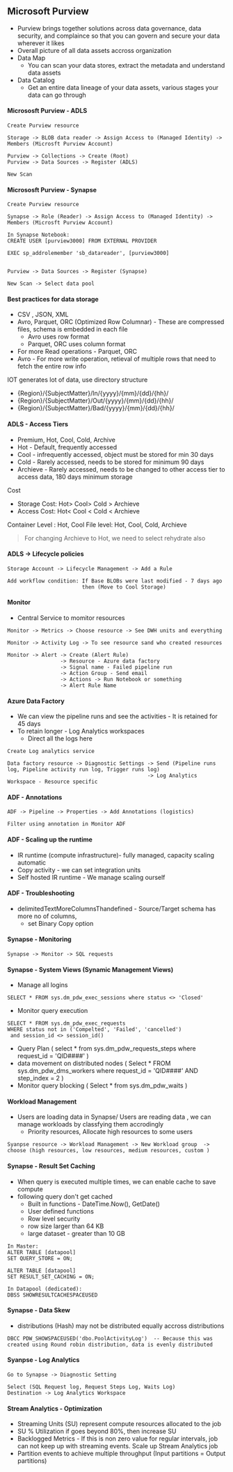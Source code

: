 ## Microsoft Purview

- Purview brings together solutions across data governance, data security, and complaince so that you can govern and secure your data wherever it likes
- Overall picture of all data assets accross organization
- Data Map
  - You can scan your data stores, extract the metadata and understand data assets
- Data Catalog
  - Get an entire data lineage of your data assets, various stages your data can go through
 

#### Micrososft Purview - ADLS

```
Create Purview resource

Storage -> BLOB data reader -> Assign Access to (Managed Identity) -> Members (Microsft Purview Account)

Purview -> Collections -> Create (Root)
Purview -> Data Sources -> Register (ADLS)

New Scan
```

#### Micrososft Purview - Synapse

```
Create Purview resource

Synapse -> Role (Reader) -> Assign Access to (Managed Identity) -> Members (Microsft Purview Account)

In Synapse Notebook:
CREATE USER [purview3000] FROM EXTERNAL PROVIDER

EXEC sp_addrolemember 'sb_datareader', [purview3000]


Purview -> Data Sources -> Register (Synapse)

New Scan -> Select data pool
```

#### Best practices for data storage
- CSV , JSON, XML
- Avro, Parquet, ORC (Optimized Row Columnar) - These are compressed files, schema is embedded in each file
  - Avro uses row format
  - Parquet, ORC uses column format
- For more Read operations - Parquet, ORC
- Avro - For more write operation, retieval of multiple rows that need to fetch the entire row info

IOT generates lot of data, use directory structure
- {Region}/{SubjectMatter}/In/{yyyy}/{mm}/{dd}/{hh}/
- {Region}/{SubjectMatter}/Out/{yyyy}/{mm}/{dd}/{hh}/
- {Region}/{SubjectMatter}/Bad/{yyyy}/{mm}/{dd}/{hh}/


#### ADLS - Access Tiers
- Premium, Hot, Cool, Cold, Archive
- Hot - Default, frequently accessed
- Cool - infrequently accessed, object must be stored for min 30 days
- Cold - Rarely accessed, needs to be stored for minimum 90 days
- Archieve - Rarely accessed, needs to be changed to other access tier to access data, 180 days minimum storage

Cost
- Storage Cost: Hot> Cool> Cold > Archieve
- Access Cost: Hot< Cool < Cold < Archieve

Container Level : Hot, Cool
File level: Hot, Cool, Cold, Archieve

> For changing Archieve to Hot, we need to select rehydrate also

#### ADLS -> Lifecycle policies
```
Storage Account -> Lifecycle Management -> Add a Rule

Add workflow condition: If Base BLOBs were last modified - 7 days ago
                        then (Move to Cool Storage)
```

#### Monitor
- Central Service to momitor resources

```
Monitor -> Metrics -> Choose resource -> See DWH units and everything

Monitor -> Activity Log -> To see resource sand who created resources

Monitor -> Alert -> Create (Alert Rule)
                 -> Resource - Azure data factory
                 -> Signal name - Failed pipeline run
                 -> Action Group - Send email
                 -> Actions -> Run Notebook or something
                 -> Alert Rule Name
```

#### Azure Data Factory 
- We can view the pipeline runs and see the activities - It is retained for 45 days
- To retain longer - Log Analytics workspaces
  - Direct all the logs here
 
```
Create Log analytics service

Data factory resource -> Diagnostic Settings -> Send (Pipeline runs log, Pipeline activity run log, Trigger runs log)
                                             -> Log Analytics Workspace - Resource specific 
```

#### ADF - Annotations
```
ADF -> Pipeline -> Properties -> Add Annotations (logistics)

Filter using annotation in Monitor ADF
```


#### ADF - Scaling up the runtime
- IR runtime (compute infrastructure)- fully managed, capacity scaling automatic
- Copy activity - we can set integration units
- Self hosted IR runtime - We manage scaling ourself

#### ADF - Troubleshooting
- delimitedTextMoreColumnsThandefined - Source/Target schema has more no of columns,
  - set Binary Copy option

#### Synapse - Monitoring
```
Synapse -> Monitor -> SQL requests 

```



#### Synapse - System Views (Synamic Management Views)
- Manage all logins

```
SELECT * FROM sys.dm_pdw_exec_sessions where status <> 'Closed'
```

- Monitor query execution
```
SELECT * FROM sys.dm_pdw_exec_requests
WHERE status not in ('Compelted', 'Failed', 'cancelled')
 and session_id <> session_id()
```

- Query Plan ( select * from sys.dm_pdw_requests_steps where request_id = 'QID####' )
- data movement on distributed nodes ( Select * FROM sys.dm_pdw_dms_workers where request_id = 'QID####' AND step_index = 2 )
- Monitor query blocking ( Select * from sys.dm_pdw_waits )


#### Workload Management
- Users are loading data in Synapse/ Users are reading data , we can manage workloads by classfying them accrodingly
  - Priority resources, Allocate high resources to some users
 
```
Syanpse resource -> Workload Management -> New Workload group  -> choose (high resources, low resources, medium resources, custom )
```


#### Synapse - Result Set Caching
- When query is executed multiple times, we can enable cache to save compute
- following query don't get cached
  - Built in functions - DateTime.Now(), GetDate()
  - User defined functions
  - Row level security
  - row size larger than 64 KB
  - large dataset - greater than 10 GB

```
In Master:
ALTER TABLE [datapool]
SET QUERY_STORE = ON;

ALTER TABLE [datapool]
SET RESULT_SET_CACHING = ON;

In Datapool (dedicated):
DBSS SHOWRESULTCACHESPACEUSED
```


#### Synapse - Data Skew
- distributions (Hash) may not be distributed equally accross distributions

```
DBCC PDW_SHOWSPACEUSED('dbo.PoolActivityLog')  -- Because this was created using Round robin distribution, data is evenly distributed
```


#### Syanpse - Log Analytics
```
Go to Synapse -> Diagnostic Setting

Select (SQL Request log, Request Steps Log, Waits Log)
Destination -> Log Analytics Workspace 
```

#### Stream Analytics - Optimization
- Streaming Units (SU) represent compute resources allocated to the job
- SU % Utilization if goes beyond 80%, then increase SU
- Backlogged Metrics - If this is non zero value for regular intervals, job can not keep up with streaming events. Scale up Stream Analytics job
- Partition events to achieve multiple throughput (Input partitions = Output partitions)












